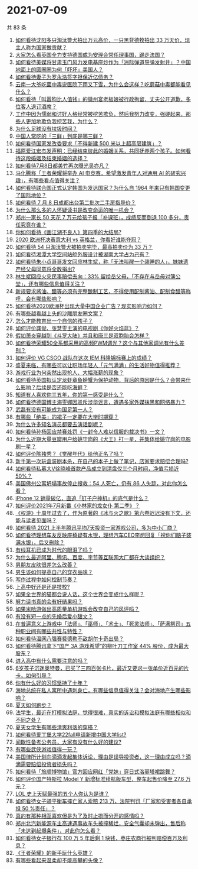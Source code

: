 # 2021-07-09

共 83 条

<!-- BEGIN -->
<!-- 最后更新时间 Fri Jul 09 2021 09:49:12 GMT+0800 (China Standard Time) -->

1. [如何看待沈阳多只淘汰警犬拍出万元高价，一只黑背德牧拍出 33
   万天价，现主人称为国家做贡献？](https://www.zhihu.com/question/470744876)
2. [大家怎么看英国全力支持德国成为安理会常任理事国，踢走法国？](https://www.zhihu.com/question/469971208)
3. [如何看待美媒将甘肃玉门风力发电基座炒作为「洲际弹道导弹发射井」？中国地面上的圆圈圈为何「吓坏」美国人？](https://www.zhihu.com/question/470699616)
4. [如何看待妻子为罗永浩签字担保近亿债务？](https://www.zhihu.com/question/470416301)
5. [云南一大爷吃菌中毒说医院下雨又下雪，为什么会这样？吃蘑菇中毒都能看见什么？](https://www.zhihu.com/question/468729753)
6. [如何看待「叫嚣狗比人值钱」的徽州宴老板娘被行政拘留，丈夫公开道歉，多位客人退订酒席？](https://www.zhihu.com/question/470671135)
7. [工作中因为懦弱和讨好人格经常被挖苦欺负，然后我努力改变，强硬起来，那些人更加地欺负我挖苦我，为什么？](https://www.zhihu.com/question/465601275)
8. [为什么足球没有垃圾时间？](https://www.zhihu.com/question/469925636)
9. [中国人常吃的「三鲜」到底是哪三鲜？](https://www.zhihu.com/question/22874325)
10. [如何看待国家发改委要求「不得新建 500 米以上超高层建筑」？](https://www.zhihu.com/question/470500743)
11. [福原爱江宏杰发声明：已经结束彼此的婚姻关系，共同抚养两个孩子。如何看待这段婚姻及结束婚姻的选择？](https://www.zhihu.com/question/470949555)
12. [如何看待7月8日都美竹再次曝光吴亦凡？](https://www.zhihu.com/question/470964638)
13. [马化腾称「王者荣耀将举办 AI 电竞赛，希望激发青年人对通用 AI
    的研究兴趣」，有哪些看点值得关注？](https://www.zhihu.com/question/470876217)
14. [如何看待联合国正式认定韩国为发达国家？为什么自 1964
    年来只有韩国变更了国际地位？](https://www.zhihu.com/question/470577824)
15. [如何看待 7 月 8 日成都出台第二批次二手房指导价？](https://www.zhihu.com/question/470893877)
16. [为什么那么多的人怀疑读书是改变命运的唯一机会？](https://www.zhihu.com/question/464248567)
17. [郑州一家长 50 天花 7 万元给孩子报「补课班」，成绩反而倒退 100
    多分，责任究竟在谁？](https://www.zhihu.com/question/470924203)
18. [你如何看待《画江湖不良人》第四季的大结局?](https://www.zhihu.com/question/470866019)
19. [2020 欧洲杯决赛意大利 vs 英格兰，你看好谁能夺冠？](https://www.zhihu.com/question/470795363)
20. [如何看待 54 只淘汰警犬被拍卖完毕，最高拍卖价为 33 万？](https://www.zhihu.com/question/470711293)
21. [如何看待湘潭大学空间站舱外服设计被湖南大学占为己有？](https://www.zhihu.com/question/470753814)
22. [如何看待朱小贞哥哥发文回应林生斌，称「无法叫醒一个装睡的人」，妹妹遗产经父母同意将全数捐出?](https://www.zhihu.com/question/470995271)
23. [林生斌回应火灾民事赔偿去向：33%
    留给岳父母，「不存在与岳母对簿公堂」，还有哪些信息值得关注？](https://www.zhihu.com/question/470947046)
24. [新规要求酱油、醋等必须有完整酿制工艺，不得使用配制酱油、配制食醋等称呼，会有哪些影响？](https://www.zhihu.com/question/469064611)
25. [如何看待2020欧洲杯出现大量中国企业广告？现实影响力如何？](https://www.zhihu.com/question/470706106)
26. [有哪些越看越上头的沙雕朋友圈文案？](https://www.zhihu.com/question/470436466)
27. [怎么才能教育出一个自信的孩子？](https://www.zhihu.com/question/436119718)
28. [如何评价龚俊、张慧雯主演的电视剧《你好火焰蓝》？](https://www.zhihu.com/question/470093053)
29. [假如萧炎穿越到《斗罗大陆》并且和唐三是双胞胎会怎样？](https://www.zhihu.com/question/462157366)
30. [如何看待荣耀50全系都采用的高频PWM调光？这个与其他家调光有什么差别？](https://www.zhihu.com/question/470901303)
31. [如何评价 VG CSGO 战队在这次 IEM
    科隆锦标赛上的成绩？](https://www.zhihu.com/question/470734770)
32. [盛夏来临，有哪些可以让职场年轻人「元气满满」的生活好物值得推荐？](https://www.zhihu.com/question/470911340)
33. [游戏行业为何突然出现抢人、大幅涨薪的现象？](https://www.zhihu.com/question/468141499)
34. [如何看待英国拟认定龙虾章鱼螃蟹为保护动物，背后的原因是什么？会带来什么影响？后续是否还能吃海鲜？](https://www.zhihu.com/question/470831254)
35. [知道有人喜欢你三五年，你的第一感受是什么？](https://www.zhihu.com/question/470307831)
36. [如何看待德国博主海雯娜因驳斥涉华谣言，遭遇多家外媒抹黑和网络暴力？](https://www.zhihu.com/question/470651162)
37. [武磊有没有可能成为国足第一人？](https://www.zhihu.com/question/468428816)
38. [有哪些「绝美」的裙子一定要在大学时期穿？](https://www.zhihu.com/question/467045821)
39. [为什么许多知名演员都要去演话剧呢？](https://www.zhihu.com/question/306573807)
40. [如何看待孙杨回应禁赛处罚《一封令人难以信服的裁决书》一文？](https://www.zhihu.com/question/470784413)
41. [为什么近期大量豆瓣用户给姚守岗的《犬王》打一星，并集体给姚守岗的电影刷一星？](https://www.zhihu.com/question/470166955)
42. [如何评价陈独秀？《觉醒年代》给他正名了吗？](https://www.zhihu.com/question/464396867)
43. [新手第一次玩盒装剧本杀，在自己的本子上做了笔记，店家要求赔偿合理吗?](https://www.zhihu.com/question/470003546)
44. [如何看待私募大V徐晓峰首款产品成立到清盘仅三个月时间，净值亏损近
    50%？](https://www.zhihu.com/question/470665476)
45. [美国佛州公寓坍塌事故停止搜救：54 人死亡，仍有 86
    人失踪，对此你怎么看？](https://www.zhihu.com/question/470820913)
46. [iPhone 12 销量破亿，直追「钉子户神机」的底气是什么？](https://www.zhihu.com/question/469976462)
47. [如何评价2021年7月新番《小林家的龙女仆 第二季》？](https://www.zhihu.com/question/467201749)
48. [《权游》十周年过去了，作为原著的《冰与火之歌》第六卷迟迟没有下文，还能与读者见面吗？](https://www.zhihu.com/question/460647766)
49. [如何看待 2021
    上半年腾讯平均7天投资一家游戏公司，多为中小厂商？](https://www.zhihu.com/question/470225729)
50. [如何看待理想车友反映座椅疑有水银，理想汽车CEO李想回复「祝你们脑子装满水银」，后又删除？](https://www.zhihu.com/question/470245809)
51. [有线耳机已成为时代的眼泪了吗？](https://www.zhihu.com/question/469440223)
52. [为什么最近阿里、腾讯、百度、字节等互联网大厂都在大谈组织？](https://www.zhihu.com/question/470739484)
53. [男朋友皮肤很差怎么改善？](https://www.zhihu.com/question/450246545)
54. [男生该如何提高自己的穿衣品味？](https://www.zhihu.com/question/316772639)
55. [写作过程中如何控制节奏？](https://www.zhihu.com/question/22576459)
56. [上高中好还是还是技校?](https://www.zhihu.com/question/470216105)
57. [如果全世界的猫都会说人话，这个世界会变成什么样呢？](https://www.zhihu.com/question/470405386)
58. [努力读书真的会有好结果吗？](https://www.zhihu.com/question/464438743)
59. [如果米哈游做出高质量单机游戏会改变自己的风评吗？](https://www.zhihu.com/question/470139464)
60. [有没有短一点的先婚后爱小甜文？](https://www.zhihu.com/question/425137776)
61. [在普遍意义上游戏中「法师」、「巫师」、「术士」、「死灵法师」、「萨满祭司」五种职业间有哪些共性与特性？](https://www.zhihu.com/question/25585026)
62. [如何看待温网八强赛费德勒不敌胡尔卡奇出局？](https://www.zhihu.com/question/470785647)
63. [如何看待腾讯拿下“国产 3A 游戏希望”的柳叶刀工作室 44%
    股份，成为最大股东？](https://www.zhihu.com/question/470251383)
64. [进入高中有什么需要注意的吗？](https://www.zhihu.com/question/470215566)
65. [6岁孩子沉迷奥特曼，已买了三四百张卡片，最近又要求一张单价近百元的片卡，如何引导？](https://www.zhihu.com/question/470324621)
66. [你有什么好的习惯坚持了十年？](https://www.zhihu.com/question/453783511)
67. [海地总统在私人寓所中遇刺身亡，有哪些信息值得关注？会对海地产生哪些影响？](https://www.zhihu.com/question/470711943)
68. [夏天如何跑步？](https://www.zhihu.com/question/324852600)
69. [法学生，最近在打模拟法庭，觉得很难，真实的诉讼和模拟法庭有哪些相似和不同之处？](https://www.zhihu.com/question/460885189)
70. [夏天女学生有哪些清爽利落的穿搭？](https://www.zhihu.com/question/395417374)
71. [如何看待爱丁堡大学22fall申请新增中国大学list?](https://www.zhihu.com/question/470776808)
72. [间歇性备考公务员，大家有没有什么好的建议?](https://www.zhihu.com/question/469998559)
73. [有哪些武侠游戏值得一玩？](https://www.zhihu.com/question/33335885)
74. [美国律所计划向滴滴发起集体诉讼，理由是误导投资者，这一理由成立吗？滴滴需要赔偿投资者损失吗？](https://www.zhihu.com/question/470474222)
75. [如何看待「旅顺博物馆」官方回应网红「党妹」穿日式洛丽塔裙跳舞？](https://www.zhihu.com/question/470365349)
76. [如何评价国产特斯拉 Model Y 新增标准续航版车型，整车起售价降至 27.6
    万元？](https://www.zhihu.com/question/470843237)
77. [LOL 史上天赋最强的五个人你认为是谁？](https://www.zhihu.com/question/468616877)
78. [如何看待女子骑平衡车摔亡家人索赔 213 万，法院判罚「厂家和受害者各自承担 50
    %责任」？](https://www.zhihu.com/question/470594828)
79. [真的有那种相互喜欢但是为了及时止损而分开的感情吗？](https://www.zhihu.com/question/423434356)
80. [郑州北汽新能源车主高速遇事故车头被撞稀烂，安全气囊却未弹出，售后称「未达到起爆条件」，对此你怎么看？](https://www.zhihu.com/question/470624036)
81. [如何看待女子银行存 100 万 5 年后剩 1
    块钱，枣庄农商行被判赔偿百万及利息？](https://www.zhihu.com/question/470516692)
82. [《王者荣耀》的新手玩什么英雄？](https://www.zhihu.com/question/465554551)
83. [有哪些看起来温柔却不能高攀的头像？](https://www.zhihu.com/question/437369852)

<!-- END -->
